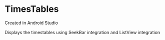 # TimesTables
Created in Android Studio

Displays the timestables using SeekBar integration and ListView integration
